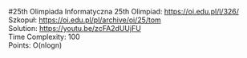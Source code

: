 #25th Olimpiada Informatyczna
25th Olimpiad: https://oi.edu.pl/l/326/ <br />
Szkopuł: https://oi.edu.pl/pl/archive/oi/25/tom <br />
Solution: https://youtu.be/zcFA2dUUjFU <br />
Time Complexity: 100 <br />
Points: O(nlogn) <br />